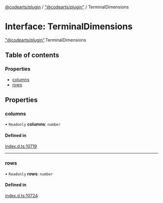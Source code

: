 [@codearts/plugin](../README.md) / ["@codearts/plugin"](../modules/_codearts_plugin_.md) / TerminalDimensions

# Interface: TerminalDimensions

["@codearts/plugin"](../modules/_codearts_plugin_.md).TerminalDimensions

## Table of contents

### Properties

- [columns](codearts_plugin_.TerminalDimensions.md#columns)
- [rows](codearts_plugin_.TerminalDimensions.md#rows)

## Properties

### columns

• `Readonly` **columns**: `number`

#### Defined in

[index.d.ts:10719](https://github.com/huaweicloud/cloudide-plugin-api/blob/03c74e5/index.d.ts#L10719)

___

### rows

• `Readonly` **rows**: `number`

#### Defined in

[index.d.ts:10724](https://github.com/huaweicloud/cloudide-plugin-api/blob/03c74e5/index.d.ts#L10724)
